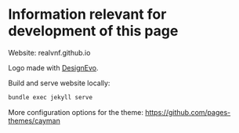 # Information relevant for development of this page

Website: realvnf.github.io

Logo made with [DesignEvo](https://www.designevo.com/en/).



Build and serve website locally:

```bash
bundle exec jekyll serve
```

More configuration options for the theme: https://github.com/pages-themes/cayman